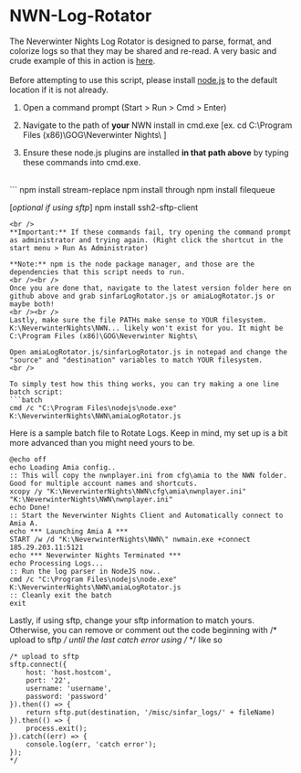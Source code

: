 # NWN-Log-Rotator
The Neverwinter Nights Log Rotator is designed to parse, format, and colorize logs so that they may be shared and re-read. A very basic and crude example of this in action is <a href="http://htmlpreview.github.io/?https://github.com/Mystique5022/NWN-Log-Rotator/blob/master/v2/NWNLog_2016_08_26_001006.html" target="_blank">here</a>.
<br />
<br />
Before attempting to use this script, please install <a href="https://nodejs.org/en/">node.js</a> to the default location if it is not already. <br />

1) Open a command prompt (Start > Run > Cmd > Enter) 

2) Navigate to the path of **your** NWN install in cmd.exe [ex. cd C:\Program Files (x86)\GOG\Neverwinter Nights\ ] 

3) Ensure these node.js plugins are installed **in that path above** by typing these commands into cmd.exe.
<br />
```
npm install stream-replace
npm install through
npm install filequeue

[*optional if using sftp*]
npm install ssh2-sftp-client 
```
<br />
**Important:** If these commands fail, try opening the command prompt as administrator and trying again. (Right click the shortcut in the start menu > Run As Administrator)

**Note:** npm is the node package manager, and those are the dependencies that this script needs to run.
<br /><br />
Once you are done that, navigate to the latest version folder here on github above and grab sinfarLogRotator.js or amiaLogRotator.js or maybe both!
<br /><br />
Lastly, make sure the file PATHs make sense to YOUR filesystem. K:\NeverwinterNights\NWN... likely won't exist for you. It might be C:\Program Files (x86)\GOG\Neverwinter Nights\

Open amiaLogRotator.js/sinfarLogRotator.js in notepad and change the "source" and "destination" variables to match YOUR filesystem.
<br /> 

To simply test how this thing works, you can try making a one line batch script:
```batch
cmd /c "C:\Program Files\nodejs\node.exe" K:\NeverwinterNights\NWN\amiaLogRotator.js
```

Here is a sample batch file to Rotate Logs. Keep in mind, my set up is a bit more advanced than you might need yours to be. 
```batch
@echo off
echo Loading Amia config..
:: This will copy the nwnplayer.ini from cfg\amia to the NWN folder. Good for multiple account names and shortcuts.
xcopy /y "K:\NeverwinterNights\NWN\cfg\amia\nwnplayer.ini" "K:\NeverwinterNights\NWN\nwnplayer.ini"
echo Done!
:: Start the Neverwinter Nights Client and Automatically connect to Amia A.
echo *** Launching Amia A ***
START /w /d "K:\NeverwinterNights\NWN\" nwmain.exe +connect 185.29.203.11:5121
echo *** Neverwinter Nights Terminated ***
echo Processing Logs...
:: Run the log parser in NodeJS now..
cmd /c "C:\Program Files\nodejs\node.exe" K:\NeverwinterNights\NWN\amiaLogRotator.js
:: Cleanly exit the batch
exit
```

Lastly, if using sftp, change your sftp information to match yours. Otherwise, you can remove or comment out the code beginning with /* upload to sftp */ until the last catch error using /* */ like so
```
/* upload to sftp 
sftp.connect({
	host: 'host.hostcom',
	port: '22',
	username: 'username',
	password: 'password'
}).then(() => {
	return sftp.put(destination, '/misc/sinfar_logs/' + fileName)
}).then(() => {
	process.exit();	
}).catch((err) => {
	console.log(err, 'catch error');
});
*/
```